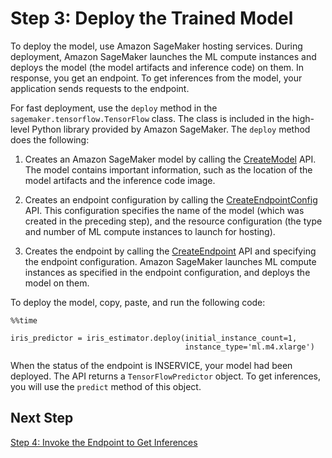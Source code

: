 # Step 3: Deploy the Trained Model<a name="tf-example1-deploy"></a>

To deploy the model, use Amazon SageMaker hosting services\. During deployment, Amazon SageMaker launches the ML compute instances and deploys the model \(the model artifacts and inference code\) on them\. In response, you get an endpoint\. To get inferences from the model, your application sends requests to the endpoint\. 

For fast deployment, use the `deploy` method in the `sagemaker.tensorflow.TensorFlow` class\. The class is included in the high\-level Python library provided by Amazon SageMaker\. The `deploy` method does the following: 

1. Creates an Amazon SageMaker model by calling the [CreateModel](API_CreateModel.md) API\. The model contains important information, such as the location of the model artifacts and the inference code image\. 

1. Creates an endpoint configuration by calling the [CreateEndpointConfig](API_CreateEndpointConfig.md) API\. This configuration specifies the name of the model \(which was created in the preceding step\), and the resource configuration \(the type and number of ML compute instances to launch for hosting\)\.

1. Creates the endpoint by calling the [CreateEndpoint](API_CreateEndpoint.md) API and specifying the endpoint configuration\. Amazon SageMaker launches ML compute instances as specified in the endpoint configuration, and deploys the model on them\. 

To deploy the model, copy, paste, and run the following code:

```
%%time

iris_predictor = iris_estimator.deploy(initial_instance_count=1,
                                       instance_type='ml.m4.xlarge')
```

When the status of the endpoint is INSERVICE, your model had been deployed\. The API returns a `TensorFlowPredictor` object\. To get inferences, you will use the `predict` method of this object\.

## Next Step<a name="tf-example1-deploy-nexttopic"></a>

 [Step 4: Invoke the Endpoint to Get Inferences](tf-example1-invoke.md) 
